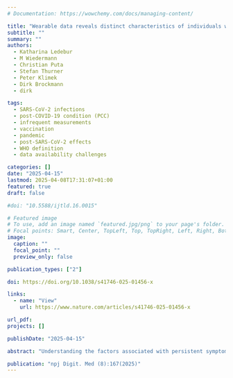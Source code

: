 ```yaml
---
# Documentation: https://wowchemy.com/docs/managing-content/

title: "Wearable data reveals distinct characteristics of individuals with persistent symptoms after a SARS-CoV-2 infection"
subtitle: ""
summary: ""
authors:
  - Katharina Ledebur
  - M Wiedermann
  - Christian Puta
  - Stefan Thurner
  - Peter Klimek
  - Dirk Brockmann
  - dirk

tags:
  - SARS-CoV-2 infections
  - post-COVID-19 condition (PCC)
  - infrequent measurements
  - vaccination
  - pandemic
  - post-SARS-CoV-2 effects
  - WHO definition
  - data availability challenges

categories: []
date: "2025-04-15"
lastmod: 2025-04-08T17:31:07+01:00
featured: true
draft: false

#doi: "10.5588/ijtld.16.0015"

# Featured image
# To use, add an image named `featured.jpg/png` to your page's folder.
# Focal points: Smart, Center, TopLeft, Top, TopRight, Left, Right, BottomLeft, Bottom, BottomRight.
image:
  caption: ""
  focal_point: ""
  preview_only: false

publication_types: ["2"]

doi: https://doi.org/10.1038/s41746-025-01456-x

links:
  - name: "View"
    url: https://www.nature.com/articles/s41746-025-01456-x

url_pdf:
projects: []

publishDate: "2025-04-15"

abstract: "Understanding the factors associated with persistent symptoms after SARS-CoV-2 infection is critical to improving long-term health outcomes. Using a wearable-derived behavioral and physiological dataset (n = 20,815), we identified individuals characterized by self-reported persistent fatigue and shortness of breath after SARS-CoV-2 infection. Compared with symptom-free COVID-19 positive (n = 150) and negative controls (n = 150), these individuals (n = 50) had higher resting heart rates (mean difference 2.37/1.49 bpm) and lower daily step counts (mean 3030/2909 steps fewer), even at least three weeks prior to SARS-CoV-2 infection. In addition, persistent fatigue and shortness of breath were associated with a significant reduction in mean quality of life (WHO-5, EQ-5D), even before infection. Here we show that persistent symptoms after SARS-CoV-2 infection may be associated with pre-existing lower fitness levels or health conditions. These findings additionally highlight the potential of wearable devices to track health dynamics and provide valuable insights into long-term outcomes of infectious diseases."

publication: "npj Digit. Med (8):167(2025)"
---
```

